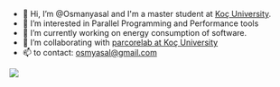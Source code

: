 - 👋 Hi, I’m @Osmanyasal and I'm a master student at [Koç University](https://www.ku.edu.tr/).
- 👀 I’m interested in Parallel Programming and Performance tools
- 🌱 I’m currently working on energy consumption of software.
- 💞️ I’m collaborating with [parcorelab at Koç University](https://parcorelab.ku.edu.tr/)
- 📫 to contact: osmyasal@gmail.com
  
<a href="https://www.buymeacoffee.com/osmyasal"><img src="https://img.buymeacoffee.com/button-api/?text=Would you refill my cofee?&emoji=☕&slug=osmyasal&button_colour=FFDD00&font_colour=000000&font_family=Comic&outline_colour=000000&coffee_colour=ffffff" /></a>
